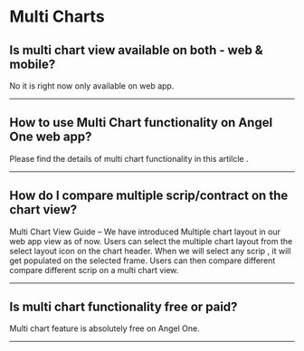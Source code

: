 # Multi Charts

## Is multi chart view available on both - web & mobile?

No it is right now only available on web app.

---

## How to use Multi Chart functionality on Angel One web app?

Please find the details of multi chart functionality in
this artilcle
.

---

## How do I compare multiple scrip/contract on the chart view?

Multi Chart View Guide – We have introduced Multiple chart layout in our web app view as of now.
Users can select the multiple chart layout from the select layout icon on the chart header. When we will select any scrip , it will get populated on the selected frame.
Users can then compare different compare different scrip on a multi chart view.

---

## Is multi chart functionality free or paid?

Multi chart feature is absolutely free on Angel One.

---

